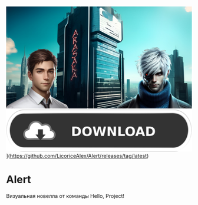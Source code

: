 ![cover](readme_image.png)
  ![Скачать последний релиз](https://github.com/LicoriceAlex/Alert/blob/main/download_small.png)](https://github.com/LicoriceAlex/Alert/releases/tag/latest)
# Alert
Визуальная новелла от команды Hello, Project!
